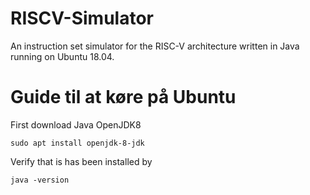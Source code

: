 # RISCV-Simulator
An instruction set simulator for the RISC-V architecture written in Java running on Ubuntu 18.04.

# Guide til at køre på Ubuntu
First download Java OpenJDK8
```
sudo apt install openjdk-8-jdk
```
Verify that is has been installed by
```
java -version
````
